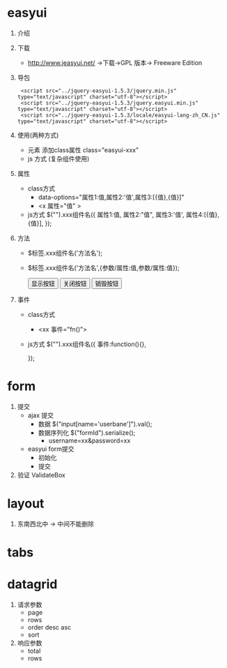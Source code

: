# easyui #
1. 介绍
2. 下载
	* http://www.jeasyui.net/  ->下载->GPL 版本-> Freeware Edition
3. 导包
		<link rel="stylesheet" type="text/css" href="../jquery-easyui-1.5.3/themes/default/easyui.css"/>
		<link rel="stylesheet" type="text/css" href="../jquery-easyui-1.5.3/themes/icon.css"/>

		<script src="../jquery-easyui-1.5.3/jquery.min.js" type="text/javascript" charset="utf-8"></script>
		<script src="../jquery-easyui-1.5.3/jquery.easyui.min.js" type="text/javascript" charset="utf-8"></script>
		<script src="../jquery-easyui-1.5.3/locale/easyui-lang-zh_CN.js" type="text/javascript" charset="utf-8"></script>

3. 使用(两种方式)
	* 元素 添加class属性  class="easyui-xxx"
	* js 方式 (复杂组件使用)

4. 属性
	* class方式
		* data-options="属性1:值,属性2:'值',属性3:[{值},{值}]"
		* <x  属性="值" >
	* js方式
		$("").xxx组件名({
			属性1:值,
			属性2:"值",
			属性3:'值',
			属性4:[{值},{值}],
		});
5. 方法
	* $标签.xxx组件名('方法名');
	* $标签.xxx组件名('方法名',{参数/属性:值,参数/属性:值});

		<button onclick="javascript:$('#p').panel('open')">显示按钮</button>
		<button onclick="javascript:$('#p').panel('close')">关闭按钮</button>
		<button onclick="javascript:$('#p').panel('destroy')">销毁按钮</button>
6. 事件 
	* class方式
		* <xx  事件="fn()">
	* js方式
		$("").xxx组件名({
			事件:function(){},
			
		});
	

# form #
1. 提交
	* ajax 提交	
		* 数据 $("input[name='userbane']").val();
		* 数据序列化 $("formId").serialize();
			* username=xx&password=xx
	* easyui form提交
		* 初始化
		* 提交
2. 验证 ValidateBox



# layout #
1. 东南西北中 -> 中间不能删除


# tabs #


# datagrid #
1. 请求参数
	* page
	* rows
	* order   desc  asc
	* sort
2. 响应参数
	* total
	* rows
	
